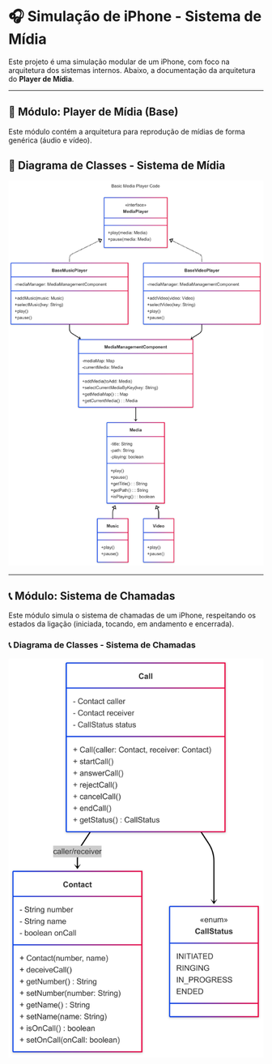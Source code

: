 # 🎧 Simulação de iPhone - Sistema de Mídia

Este projeto é uma simulação modular de um iPhone, com foco na arquitetura dos sistemas internos. Abaixo, a documentação da arquitetura do **Player de Mídia**.

---

## 🎵 Módulo: Player de Mídia (Base)

Este módulo contém a arquitetura para reprodução de mídias de forma genérica (áudio e vídeo).

## 🎵 Diagrama de Classes - Sistema de Mídia

![Diagrama de Classes](./diagrams/Editor%20_%20Mermaid%20Chart-2025-06-16-170025.png)

---

## 📞 Módulo: Sistema de Chamadas

Este módulo simula o sistema de chamadas de um iPhone, respeitando os estados da ligação (iniciada, tocando, em andamento e encerrada).

### 📞 Diagrama de Classes - Sistema de Chamadas
![Diagrama de Classes](diagrams/Editor%20_%20Mermaid%20Chart-2025-06-16-173704.png)
